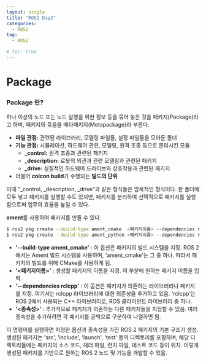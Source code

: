 ```yaml
---
layout: single
title: "ROS2 Day2"
categories:
  - ROS2
tag:
  - ROS2

# toc: true
---
```


# Package
### Package 란?
하나 이상의 노드 또는 노드 실행을 위한 정보 등을 묶어 놓은 것을 패키지(Package)라고 하며, 패키지의 묶음을 메타패키지(Metapackage)라 부른다.
- **파일 관점:** 관련된 라이브러리, 모델링 파일들, 설정 파일들을 모아둔 폴더
- **기능 관점:** 시뮬레이션, 하드웨어 관련, 모델링, 원격 조종 등으로 분리시킨 모듈
    - **_control:** 원격 조종과 관련된 패키지
    - **_description:** 로봇의 외관과 관련 모델링과 관련된 패키지
    - **_drive:** 실질적인 하드웨어 드라이브와 상호작용과 관련된 패키지
- 더불어 **colcon build**가 수행되는 **빌드의 단위**

이때 "_control, _description, _drive"과 같은 형식들은 암묵적인 형식이다. 한 폴더에 모두 넣고 패키지를 실행할 수도 있지만, 패키지를 분리하여 선택적으로 패키지를 실행함으로써 업무의 효율을 높일 수 있다.

**ament**를 사용하여 패키지를 만들 수 있다.
```bash
$ ros2 pkg create --build-type ament_cmake  <패키지이름> --dependencies rclcpp <종속성> 
$ ros2 pkg create --build-type ament_python <패키지이름> --dependencies rclpy <종속성> 
```
- **'--build-type ament_cmake'** : 이 옵션은 패키지의 빌드 시스템을 지정. ROS 2에서는 Ament 빌드 시스템을 사용하며, 'ament_cmake'는 그 중 하나. 따라서 패키지의 빌드를 위해 CMake를 사용하게 됨.
- **'<패키지이름>'** : 생성할 패키지의 이름을 지정. 이 부분에 원하는 패키지 이름을 입력.
- **'--dependencies rclcpp'** :  이 옵션은 패키지가 의존하는 라이브러리나 패키지를 지정. 여기서는 rclcpp 라이브러리에 대한 의존성을 추가하고 있음. 'rclcpp'는 ROS 2에서 사용되는 C++ 라이브러리로, ROS 클라이언트 라이브러리 중 하나.
- **'<종속성>'** : 추가적으로 패키지가 의존하는 다른 패키지들을 지정할 수 있음. 여러 종속성을 추가하려면 각 패키지를 공백으로 구분하여 나열하면 됨.

이 명령어를 실행하면 지정한 옵션과 종속성을 가진 ROS 2 패키지의 기본 구조가 생성. 생성된 패키지는 'src', 'include', 'launch', 'test' 등의 디렉토리를 포함하며, 해당 디렉토리들에는 패키지의 소스 코드, 헤더 파일, 런치 파일, 테스트 코드 등이 위치. 이렇게 생성된 패키지를 기반으로 원하는 ROS 2 노드 및 기능을 개발할 수 있음.

